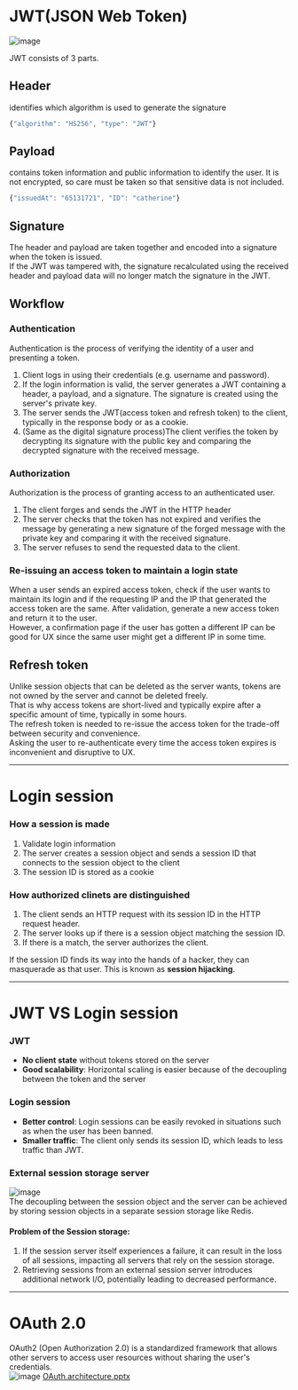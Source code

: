 # JWT(JSON Web Token)
![image](https://user-images.githubusercontent.com/67142421/183502457-7ba21a27-068e-4421-9670-e1f1736208ca.png)

JWT consists of 3 parts.
## Header
identifies which algorithm is used to generate the signature
~~~javascript
{"algorithm": "HS256", "type": "JWT"}
~~~
## Payload
contains token information and public information to identify the user. It is not encrypted, so care must be taken so that sensitive data is not included.
~~~javascript
{"issuedAt": "65131721", "ID": "catherine"}
~~~
## Signature
The header and payload are taken together and encoded into a signature when the token is issued.<br>
If the JWT was tampered with, the signature recalculated using the received header and payload data will no longer match the signature in the JWT.

## Workflow
### Authentication
Authentication is the process of verifying the identity of a user and presenting a token.
1. Client logs in using their credentials (e.g. username and password).
2. If the login information is valid, the server generates a JWT containing a header, a payload, and a signature. The signature is created using the server's private key.
3. The server sends the JWT(access token and refresh token) to the client, typically in the response body or as a cookie.
4. (Same as the digital signature process)The client verifies the token by decrypting its signature with the public key and comparing the decrypted signature with the received message.
### Authorization
Authorization is the process of granting access to an authenticated user.
1. The client forges and sends the JWT in the HTTP header
2. The server checks that the token has not expired and verifies the message by generating a new signature of the forged message with the private key and comparing it with the received signature.
3. The server refuses to send the requested data to the client.

### Re-issuing an access token to maintain a login state
When a user sends an expired access token, check if the user wants to maintain its login and if the requesting IP and the IP that generated the access token are the same. After validation, generate a new access token and return it to the user.<br>
However, a confirmation page if the user has gotten a different IP can be good for UX since the same user might get a different IP in some time.

## Refresh token
Unlike session objects that can be deleted as the server wants, tokens are not owned by the server and cannot be deleted freely.<br>
That is why access tokens are short-lived and typically expire after a specific amount of time, typically in some hours.<br>
The refresh token is needed to re-issue the access token for the trade-off between security and convenience.<br>
Asking the user to re-authenticate every time the access token expires is inconvenient and disruptive to UX.<br>

---

# Login session
### How a session is made
1. Validate login information
2. The server creates a session object and sends a session ID that connects to the session object to the client
3. The session ID is stored as a cookie

### How authorized clinets are distinguished
1. The client sends an HTTP request with its session ID in the HTTP request header.
2. The server looks up if there is a session object matching the session ID.
3. If there is a match, the server authorizes the client.

If the session ID finds its way into the hands of a hacker, they can masquerade as that user. This is known as **session hijacking**.

---

# JWT VS Login session
### JWT
- **No client state** without tokens stored on the server
- **Good scalability**: Horizontal scaling is easier because of the decoupling between the token and the server

### Login session
- **Better control**: Login sessions can be easily revoked in situations such as when the user has been banned.
- **Smaller traffic**: The client only sends its session ID, which leads to less traffic than JWT.

### External session storage server
![image](https://github.com/vacu9708/Fundamental-knowledge/assets/67142421/9ee27101-d1a0-4dcc-b843-46a4c9c8f9e9)<br>
The decoupling between the session object and the server can be achieved by storing session objects in a separate session storage like Redis.<br>
#### Problem of the Session storage:
1. If the session server itself experiences a failure, it can result in the loss of all sessions, impacting all servers that rely on the session storage.
2. Retrieving sessions from an external session server introduces additional network I/O, potentially leading to decreased performance.

---

# OAuth 2.0
OAuth2 (Open Authorization 2.0) is a standardized framework that allows other servers to access user resources without sharing the user's credentials.<br>
![image](https://github.com/vacu9708/Fundamental-knowledge/assets/67142421/20beccb9-7d40-4bf1-a2b7-fd5ec49909c2)
[OAuth.architecture.pptx](https://github.com/vacu9708/Fundamental-knowledge/files/11513033/OAuth.architecture.pptx)



